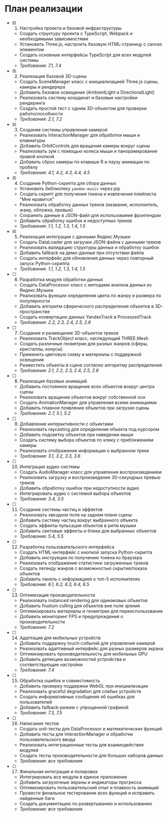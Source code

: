 # План реализации

- [x] 1. Настройка проекта и базовой инфраструктуры

  - Создать структуру проекта с TypeScript, Webpack и необходимыми зависимостями
  - Установить Three.js, настроить базовую HTML-страницу с canvas элементом
  - Создать основные интерфейсы TypeScript для всех модулей системы
  - _Требования: 7.1, 7.4_

- [x] 2. Реализация базовой 3D-сцены

  - Создать SceneManager класс с инициализацией Three.js сцены, камеры и рендерера
  - Добавить базовое освещение (AmbientLight и DirectionalLight)
  - Реализовать систему координат и базовые настройки рендеринга
  - Создать простой тест с одним 3D-объектом для проверки работоспособности
  - _Требования: 2.1, 7.2_

- [x] 3. Создание системы управления камерой

  - Реализовать InteractionManager для обработки мыши и клавиатуры
  - Добавить OrbitControls для вращения камеры вокруг сцены
  - Реализовать зум с помощью колеса мыши и панорамирование правой кнопкой
  - Добавить сброс камеры по клавише R и паузу анимации по пробелу
  - _Требования: 4.1, 4.2, 4.3, 4.4, 4.5_

- [x] 4. Создание Python-скрипта для сбора данных

  - Установить библиотеку `yandex-music` через pip
  - Создать скрипт для получения токена и извлечения плейлиста "Мне нравится"
  - Реализовать обработку данных треков (название, исполнитель, жанр, обложка, превью)
  - Сохранить данные в JSON-файл для использования фронтендом
  - Добавить обработку ошибок и недоступных треков
  - _Требования: 1.1, 1.2, 1.3, 1.4, 1.5_

- [x] 5. Реализация интеграции с данными Яндекс.Музыки


  - Создать DataLoader для загрузки JSON-файла с данными треков
  - Реализовать валидацию структуры данных и обработку ошибок
  - Добавить fallback на демо-данные при отсутствии файла
  - Создать интерфейс для обновления данных через повторный запуск Python-скрипта
  - _Требования: 1.1, 1.2, 1.3, 1.4, 1.5_

- [ ] 6. Разработка модуля обработки данных

  - Создать DataProcessor класс с методами анализа данных из Яндекс.Музыки
  - Реализовать функции определения цвета по жанру и размера по популярности
  - Добавить алгоритм сферического распределения объектов в 3D-пространстве
  - Создать конвертацию данных YandexTrack в ProcessedTrack
  - _Требования: 2.2, 2.3, 2.4, 2.5, 2.6_

- [ ] 7. Создание и размещение 3D-объектов треков

  - Реализовать TrackObject класс, наследующий THREE.Mesh
  - Создать различные геометрии для разных жанров (сферы, кристаллы, конусы)
  - Применить цветовую схему и материалы с поддержкой освещения
  - Разместить объекты в сцене согласно алгоритму распределения
  - _Требования: 2.1, 2.2, 2.3, 2.4, 2.5, 2.6_

- [ ] 8. Реализация базовых анимаций

  - Добавить постоянное вращение всех объектов вокруг центра сцены
  - Реализовать вращение объектов вокруг собственной оси
  - Создать AnimationManager для управления всеми анимациями
  - Добавить плавное появление объектов при загрузке сцены
  - _Требования: 2.7, 5.1, 5.2_

- [ ] 9. Добавление интерактивности с объектами

  - Реализовать raycasting для определения объекта под курсором
  - Добавить подсветку объектов при наведении мыши
  - Создать систему выбора объектов по клику с приближением камеры
  - Реализовать отображение информации о выбранном треке
  - _Требования: 3.1, 3.2, 3.3, 3.6_

- [ ] 10. Интеграция аудио-системы

  - Создать AudioManager класс для управления воспроизведением
  - Реализовать загрузку и воспроизведение 30-секундных превью треков
  - Добавить обработку ошибок при недоступности аудио
  - Интегрировать аудио с системой выбора объектов
  - _Требования: 3.4, 3.5_

- [ ] 11. Создание системы частиц и эффектов

  - Реализовать звездное поле на заднем плане сцены
  - Добавить систему частиц вокруг выбранного объекта
  - Создать эффекты пульсации объектов в ритм музыки
  - Добавить световые эффекты и блики для выбранных объектов
  - _Требования: 5.4, 5.5_

- [ ] 12. Разработка пользовательского интерфейса

  - Создать HTML-интерфейс с кнопкой запуска Python-скрипта
  - Добавить инструкции по получению токена из браузера
  - Реализовать отображение статистики загруженных треков
  - Создать легенду жанров с возможностью скрытия/показа объектов
  - Добавить панель с информацией о топ-5 исполнителях
  - _Требования: 6.1, 6.2, 6.3, 6.4, 6.5_

- [ ] 13. Оптимизация производительности

  - Реализовать instanced rendering для одинаковых объектов
  - Добавить frustum culling для объектов вне поля зрения
  - Оптимизировать материалы и геометрии для переиспользования
  - Добавить мониторинг FPS и предупреждения о производительности
  - _Требования: 7.2_

- [ ] 14. Адаптация для мобильных устройств

  - Добавить поддержку touch-событий для управления камерой
  - Реализовать адаптивный интерфейс для разных размеров экрана
  - Оптимизировать производительность для мобильных GPU
  - Добавить детекцию возможностей устройства и соответствующие настройки
  - _Требования: 7.4_

- [ ] 15. Обработка ошибок и совместимость

  - Добавить проверку поддержки WebGL при инициализации
  - Реализовать graceful degradation для слабых устройств
  - Создать информативные сообщения об ошибках для пользователей
  - Добавить fallback-режим с упрощенной графикой
  - _Требования: 7.3, 7.5_

- [ ] 16. Написание тестов

  - Создать unit-тесты для DataProcessor и математических функций
  - Добавить тесты для InteractionManager и обработки пользовательского ввода
  - Реализовать интеграционные тесты для взаимодействия модулей
  - Создать тесты производительности для больших наборов данных
  - _Требования: все требования_

- [ ] 17. Финальная интеграция и полировка
  - Интегрировать все модули в единое приложение
  - Добавить загрузочные экраны и индикаторы прогресса
  - Оптимизировать пользовательский опыт и плавность анимаций
  - Провести финальное тестирование всех функций и исправить найденные баги
  - Создать документацию по развертыванию и использованию
  - _Требования: все требования_

